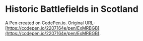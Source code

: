 # Historic Battlefields in Scotland 

A Pen created on CodePen.io. Original URL: [https://codepen.io/2207164e/pen/ExMRBGB](https://codepen.io/2207164e/pen/ExMRBGB).

